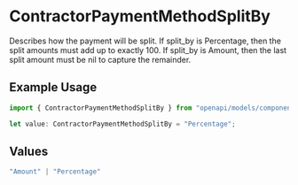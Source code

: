 # ContractorPaymentMethodSplitBy

Describes how the payment will be split. If split_by is Percentage, then the split amounts must add up to exactly 100. If split_by is Amount, then the last split amount must be nil to capture the remainder.

## Example Usage

```typescript
import { ContractorPaymentMethodSplitBy } from "openapi/models/components";

let value: ContractorPaymentMethodSplitBy = "Percentage";
```

## Values

```typescript
"Amount" | "Percentage"
```